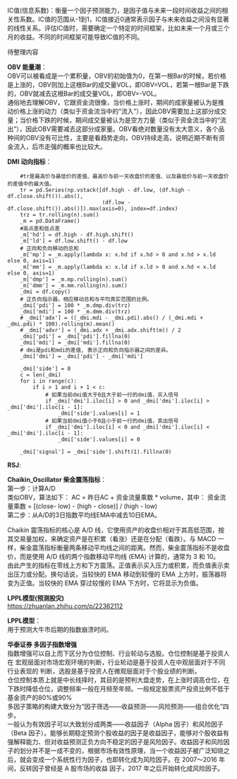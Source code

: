 IC值(信息系数)：衡量一个因子预测能力，是因子值与未来一段时间收益之间的相关性系数。IC值的范围从-1到1，IC值接近0通常表示因子与未来收益之间没有显著的线性关系。评估IC值时，需要确定一个特定的时间框架，比如未来一个月或三个月的收益。不同的时间框架可能导致IC值的不同。

待整理内容

**OBV 能量潮**：<br>
OBV可以被看成是一个累积量，OBV的初始值为0，在第一根Bar的时候，若价格是上涨的，OBV则加上这根Bar的成交量VOL，即OBV=VOL，若第一根Bar是下跌的，OBV就减去这根Bar的成交量VOL，即OBV=-VOL。<br>
通俗地去理解OBV，它跟资金流很像，当价格上涨时，期间的成家量被认为是推动价格上涨的动力（类似于资金流当中的“流入”），因此OBV需要加上这部分成交量；当价格下跌的时候，期间成交量被认为是空方力量（类似于资金流当中的“流出”），因此OBV需要减去这部分成家量。OBV看绝对数量没有太大意义，各个品种间的OBV没有可比性，主要是看趋势走向，OBV持续走高，说明近期不断有资金流入，后市走强的概率也比较大。

**DMI 动向指标**：
```
    #tr是最高价与最低价的差值、最高价与前一天收盘价的差值、以及最低价与前一天收盘价的差值中的最大值。
    tr = pd.Series(np.vstack([df.high - df.low, (df.high - df.close.shift()).abs(),
                              (df.low - df.close.shift()).abs()]).max(axis=0), index=df.index)
    trz = tr.rolling(n).sum()
    _m = pd.DataFrame()
    #高点差和低点差
    _m['hd'] = df.high - df.high.shift()
    _m['ld'] = df.low.shift() - df.low
    # 正向和负向移动的总和
    _m['mp'] = _m.apply(lambda x: x.hd if x.hd > 0 and x.hd > x.ld else 0, axis=1)
    _m['mm'] = _m.apply(lambda x: x.ld if x.ld > 0 and x.hd < x.ld else 0, axis=1)
    _m['dmp'] = _m.mp.rolling(n).sum()
    _m['dmm'] = _m.mm.rolling(n).sum()
    _dmi = df.copy()
    # 正负向指示器，相应移动总和与平均真实范围的比例。
    _dmi['pdi'] = 100 * _m.dmp.div(trz)
    _dmi['mdi'] = 100 * _m.dmm.div(trz)
    # _dmi['adx'] = ((_dmi.mdi - _dmi.pdi).abs() / (_dmi.mdi + _dmi.pdi) * 100).rolling(m).mean()
    # _dmi['adxr'] = (_dmi.adx + _dmi.adx.shift(m)) / 2
    _dmi['pdi'] = _dmi['pdi'].fillna(0)
    _dmi['mdi'] = _dmi['mdi'].fillna(0)
    # dmi是pdi和mdi的差值, 表示正向和负向指示器之间的差异。
    _dmi['dmi'] = _dmi['pdi'] - _dmi['mdi']

    _dmi['side'] = 0
    c = len(_dmi)
    for i in range(c):
        if i > 1 and i + 1 < c:
            # 如果当前dmi值大于0且大于前一行的dmi值，买入信号
            if _dmi['dmi'].iloc[i] > 0 and _dmi['dmi'].iloc[i] > _dmi['dmi'].iloc[i - 1]:
                _dmi['side'].values[i] = 1
            # 如果当前dmi值小于0且小于前一行的dmi值，卖出信号
            if _dmi['dmi'].iloc[i] < 0 and _dmi['dmi'].iloc[i] < _dmi['dmi'].iloc[i - 1]:
                _dmi['side'].values[i] = 0

    _dmi['signal'] = _dmi['side'].shift(1).fillna(0)
```
**RSJ**:

**Chaikin_Oscillator 柴金震荡指标**：<br>
第一步：计算A/D<br>
类似OBV，算法如下： AC = 昨日AC + 资金流量乘数 * volume，其中： 资金流量乘数 = [(close- low) - (high - close)] / (high - low)<br>
第二步：从A/D的3日指数平均线EMA中减去10日EMA。<br>

Chaikin 震荡指标的核心是 A/D 线，它使用资产的收盘价相对于其高低范围，按其交易量加权，来确定资产是在积累（看涨）还是在分配（看跌）。与 MACD 一样，柴金震荡指标衡量两条移动平均线之间的距离。然而，柴金震荡指标不是收盘价，而是使用 A/D 线的两个指数移动平均线 (EMA) 计算的，通常为 3 和 10。<br>
由此产生的指标在零线上方和下方震荡。正值表示买入压力或积累，而负值表示卖出压力或分配。换句话说，当较快的 EMA 移动到较慢的 EMA 上方时，振荡器将变为正值。当较快的 EMA 穿过较慢的 EMA 下方时，它将显示为负值。

**LPPL模型(预测股灾)**<br>
https://zhuanlan.zhihu.com/p/22362112


**LPPL模型**：<br>
用于预测大牛市后期的指数崩溃时间。


**华泰证券 多因子指数增强**<br>
指数增强可以自上而下区分为仓位控制、行业轮动与选股。仓位控制是基于投资人在
宏观层面对市场宏观环境的判断，行业轮动是基于投资人在中观层面对于不同行业表现的
判断，选股是基于投资人在微观层面对于个股业绩的判断。<br>
仓位控制本质上就是中长线择时，其目的是预判大盘走势，在上涨时调高仓位，在下跌时降低仓位，调整频率一般在月频至年频。一般规定股票资产投资比例不低于基金资产的80%或90%<br>
多因子策略的构建大致分为“因子筛选——收益预测——风险预测——组合优化”四步。<br>
一般认为有效因子可以大致划分成两类——收益因子（Alpha 因子）和风险因子（Beta
因子）。能够长期稳定预测个股收益的因子是收益因子，能够对个股收益有强解释能力、但对收益预测正负方向不稳定的因子是风险因子。收益因子和风险因子的划分并不是一成不变的，根据市场有效性原理，当一个收益因子被广泛知晓之后，就会变成一个系统性行为因子，也即转化成为风险因子。在 2007～2016 年间，反转因子曾经是 A 股市场的收益
因子，2017 年之后开始转化成风险因子。

